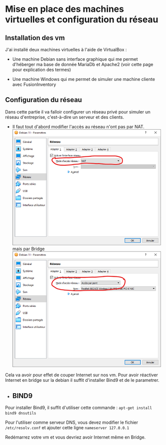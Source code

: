 # Mise en place des machines virtuelles et configuration du réseau

## Installation des vm

J'ai installé deux machines virtuelles à l'aide de VirtualBox :

- Une machine Debian sans interface graphique qui me permet d'héberger ma base de donnée MariaDb et Apache2 (voir cette page pour explication des termes)

- Une machine Windows qui me permet de simuler une machine cliente avec FusionInventory

## Configuration du réseau

Dans cette partie il va falloir configurer un réseau privé pour simuler un réseau d'entreprise, c'est-à-dire un serveur et des clients.

- Il faut tout d'abord modifier l'accès au réseau n'ont pas par NAT.
![NAT](../screens/NAT.png)
mais par Bridge
![Bridge](../screens/Bridge.png)

Cela va avoir pour effet de couper Internet sur nos vm.
Pour avoir réactiver Internet en bridge sur la debian il suffit d'installer Bind9 et de le parametrer.

- ## BIND9

Pour installer Bind9, il suffit d'utiliser cette commande :
``apt-get install bind9 dnsutils``

Pour l'utiliser comme serveur DNS, vous devez modifier le fichier ``/etc/resolv.conf`` et ajouter cette ligne ``nameserver 127.0.0.1``

Redémarrez votre vm et vous devriez avoir Internet même en Bridge.  
